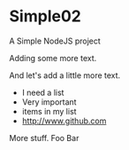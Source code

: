Simple02
========

A Simple NodeJS project

Adding some more text.

And let's add a little more text.

- I need a list
- Very important 
- items in my list
- <http://www.github.com>

More stuff. Foo Bar
